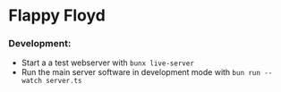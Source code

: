 # Flappy Floyd

### Development:
- Start a a test webserver with `bunx live-server`
- Run the main server software in development mode with `bun run --watch server.ts`